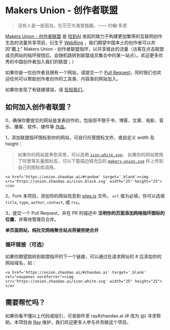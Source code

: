 # Makers Union - 创作者联盟

> 没有人是一座孤岛，在茫茫大海里独踞。—— 约翰·多恩

[Makers Union - 创作者联盟](https://union.zhaodao.ai) 是 [找到AI](https://zhaodao.ai) 发起的致力于构建更加繁荣的互联网创作生态的流量共享项目，衍生于 [WebRing](https://wiki.xxiivv.com/webring) ，我们期望中国本土的创作者可以共同“戴上” Makers Union - 创作者联盟指环，以共享彼此的流量（访客在点击联盟成员网站的指环按钮后，会随机跳转到联盟成员集合中的某一站点）。欢迎更多优秀的中国创作者加入我们的联盟；）

如果你是一位创作者且拥有一个网站，请提交一个 [Pull Request](https://github.com/zhaodaoai/Makers-Union#如何加入创作者联盟)，同时我们也欢迎任何可以帮助创作者创作的工具类、内容类的网站加入。

如果你发现了有链接错误，请 [告知我们](https://github.com/zhaodaoai/Makers-Union/issues/new/choose)。

## 如何加入创作者联盟？

0，确保你要提交的网站是发表创作的，包括但不限于书、博客、文章、电影、音乐、播客、软件、硬件等 [作品](https://zh.wikipedia.org/wiki/%E4%BD%9C%E5%93%81)。

1，添加联盟指环图标到你的网站，可自行托管图标文件，或自定义 width 及 height：

> 如果你的网站是黑色背景，可以选用 [`icon.white.svg`](https://union.zhaodao.ai/icon.white.svg)。
> 如果你的网站使用了阿里等矢量图标库，可以下载描边填充后的 [`makers-union.svg`](https://union.zhaodao.ai/makers-union.svg) 并上传到自己的图标库调用。


```
<a href='https://union.zhaodao.ai/#random' target='_blank'><img src='https://union.zhaodao.ai/icon.black.svg' width="25" height="25"></a>
```

2，Fork 本项目，添加你的网站信息到 [sites.js](https://github.com/zhaodaoai/Makers-Union/edit/master/scripts/sites.js) 文件。 `url` 值为必填，你可以选填 `title`, `type`, `author`, `contact`, 或 `rss`。

3，提交一个 Pull Request，并在 PR 的描述中 **注明你的页面添加网络指环图标的位置**，并等待管理员合并。


**单页面网站，纯社交网络聚合站点将被拒绝合并**


### 循环链接（可选）

如果你期望跳转到联盟指环的下一个链接，可以通过在请求网址的 # 后添加你的网站域名，如：

```
<a href='https://union.zhaodao.ai/#zhaodao.ai' target='_blank' rel="noopener noreferrer"><img src='https://union.zhaodao.ai/icon.white.svg' width="25" height="25"></a>
```


## 需要帮忙吗？

如果你看不懂以上代码或指引，可发邮件至 ray#zhaodao.ai (# 改为 @) 寻求帮助。本项目由 [Ray](https://github.com/tvvocold) 维护，我们欢迎更多人参与并贡献这个项目。
